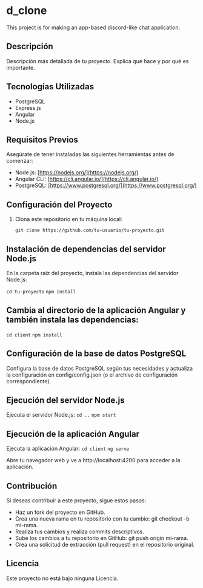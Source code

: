 # d_clone
This project is for making an app-based discord-like chat application.

## Descripción

Descripción más detallada de tu proyecto. Explica qué hace y por qué es importante.

## Tecnologías Utilizadas

- PostgreSQL
- Express.js
- Angular
- Node.js

## Requisitos Previos

Asegúrate de tener instaladas las siguientes herramientas antes de comenzar:

- Node.js: [https://nodejs.org/](https://nodejs.org/)
- Angular CLI: [https://cli.angular.io/](https://cli.angular.io/)
- PostgreSQL: [https://www.postgresql.org/](https://www.postgresql.org/)

## Configuración del Proyecto

1. Clona este repositorio en tu máquina local:

   ```shell
   git clone https://github.com/tu-usuario/tu-proyecto.git

## Instalación de dependencias del servidor Node.js

En la carpeta raíz del proyecto, instala las dependencias del servidor Node.js:


```cd tu-proyecto```
```npm install```

## Cambia al directorio de la aplicación Angular y también instala las dependencias:
```cd client```
```npm install```

## Configuración de la base de datos PostgreSQL
Configura la base de datos PostgreSQL según tus necesidades y actualiza la configuración en config/config.json (o el archivo de configuración correspondiente).

## Ejecución del servidor Node.js
Ejecuta el servidor Node.js:
```cd ..```
```npm start```

## Ejecución de la aplicación Angular
Ejecuta la aplicación Angular:
```cd client```
```ng serve```

Abre tu navegador web y ve a http://localhost:4200 para acceder a la aplicación.

## Contribución
Si deseas contribuir a este proyecto, sigue estos pasos:

- Haz un fork del proyecto en GitHub.
- Crea una nueva rama en tu repositorio con tu cambio: git checkout -b mi-rama.
- Realiza tus cambios y realiza commits descriptivos.
- Sube los cambios a tu repositorio en GitHub: git push origin mi-rama.
- Crea una solicitud de extracción (pull request) en el repositorio original.

## Licencia
Este proyecto no está bajo ninguna Licencia.

